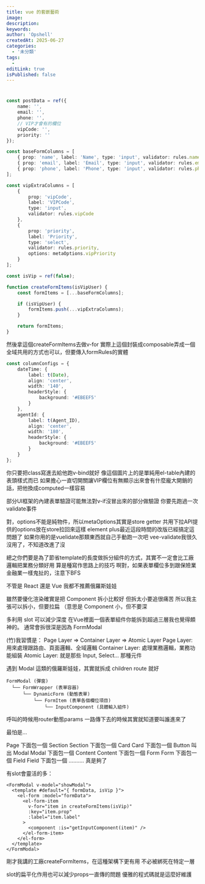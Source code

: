 ```yaml
---
title: vue 的套嵌藝術
image:
description:
keywords:
author: 'Opshell'
createdAt: 2025-06-27
categories:
  - '未分類'
tags:
  -
editLink: true
isPublished: false
---
```


#

```ts
const postData = ref({
    name: '',
    email: '',
    phone: '',
    // VIP才會有的欄位
    vipCode: '',
    priority: ''
});

const baseFormColumns = [
    { prop: 'name', label: 'Name', type: 'input', validator: rules.name },
    { prop: 'email', label: 'Email', type: 'input', validator: rules.email },
    { prop: 'phone', label: 'Phone', type: 'input', validator: rules.phone }
];

const vipExtraColumns = [
    {
        prop: 'vipCode',
        label: 'VIPCode',
        type: 'input',
        validator: rules.vipCode
    },
    {
        prop: 'priority',
        label: 'Priority',
        type: 'select',
        validator: rules.priority,
        options: metaOptions.vipPriority
    }
];

const isVip = ref(false);

function createFormItems(isVipUser) {
    const formItems = [...baseFormColumns];

    if (isVipUser) {
        formItems.push(...vipExtraColumns);
    }

    return formItems;
}
```

然後拿這個createFormItems去做v-for
實際上這個封裝成composable弄成一個全域共用的方式也可以，但要傳入formRules的實體

```ts
const columnConfigs = {
    dateTime: {
        label: t(Date),
        align: 'center',
        width: '140',
        headerStyle: {
            background: '#EBEEF5'
        }
    },
    agentId: {
        label: t(Agent_ID),
        align: 'center',
        width: '180',
        headerStyle: {
            background: '#EBEEF5'
        }
    }
};
```
你只要把class寫進去給他跑v-bind就好
像這個圖片上的是單純用el-table內建的表頭樣式而已
如果擔心一直切開關讓VIP欄位有無顯示出來會有什麼龐大開銷的話，把他換成computed一樣容易

部分UI框架的內建表單驗證可能無法對v-if沒冒出來的部分做驗證
你要先跑過一次validate事件

對，options不能是純物件，所以metaOptions其實是store getter
共用下拉API提供的options放在store拉回來這樣
element plus最近這段時間的改版已經搞定這問題了
如果你用的是vuelidate那類東西就自己手動跑一次吧
vee-validate我很久沒用了，不知道改進了沒

總之你們要是為了節省template的長度做拆分組件的方式，其實不一定會比工廠邏輯把業務分類好用
算是種寫作思路上的技巧
啊對，如果表單欄位多到跟保險業金融業一樣鬼扯的，注意下BFS

不管是 React 還是 Vue
我都不推薦俄羅斯娃娃

雖然要優化渲染確實是把 Component 拆小比較好
但拆太小要追很痛苦
所以我主張可以拆小，但要拉扁
（意思是 Component 小，但不要深

多利用 slot 可以減少深度
在Vue裡面一個表單組件你能拆到超過三層我也覺得頗神的。
通常會拆很深是因為 FormModal

(竹)我習慣是：
Page Layer => Container Layer => Atomic Layer
Page Layer: 用來處理跟路由、頁面邏輯、全域邏輯
Container Layer: 處理業務邏輯，業務功能組裝
Atomic Layer: 就是那些 Input, Select... 那種元件

遇到 Modal 這類的俄羅斯娃娃，其實就拆成 children route 就好

```
FormModal (彈窗)
  └── FormWrapper (表單容器)
      └── DynamicForm (動態表單)
          └── FormItem (表單各個欄位項目)
              └── InputComponent (具體輸入組件)
```
呼叫的時候用router動態params
一路傳下去的時候其實就知道要叫誰進來了

最怕是...

Page 下面包一個 Section
Section 下面包一個 Card
Card 下面包一個 Button 叫出 Modal
Modal 下面包一個 Content
Content 下面包一個 Form
Form 下面包一個 Field
Field 下面包一個 .......... 真是夠了

有slot會靈活的多：
```vue
<FormModal v-model="showModal">
  <template #default="{ formData, isVip }">
    <el-form :model="formData">
      <el-form-item
        v-for="item in createFormItems(isVip)"
        :key="item.prop"
        :label="item.label"
      >
        <component :is="getInputComponent(item)" />
      </el-form-item>
    </el-form>
  </template>
</FormModal>
```

剛才我講的工廠createFormItems，在這種架構下更有用
不必被綁死在特定一層

slot的扁平化作用也可以減少props一直傳的問題
優雅的程式碼就是這麼好維護
